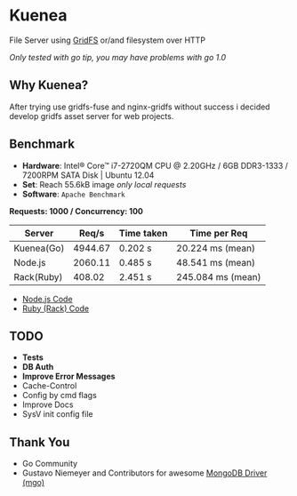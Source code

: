 # Kuenea

File Server using [GridFS](http://docs.mongodb.org/manual/applications/gridfs/) or/and filesystem over HTTP

_Only tested with go tip, you may have problems with go 1.0_

## Why Kuenea?
After trying use gridfs-fuse and nginx-gridfs without success i decided develop gridfs asset server for web projects.

## Benchmark
* __Hardware__: Intel® Core™ i7-2720QM CPU @ 2.20GHz / 6GB DDR3-1333 / 7200RPM SATA Disk | Ubuntu 12.04
* __Set__: Reach 55.6kB image _only local requests_
* __Software__: `Apache Benchmark`

__Requests: 1000 / Concurrency: 100__

|Server      |Req/s     |Time taken  |Time per Req       |
|------------|----------|------------|-------------------|
|Kuenea(Go)  |4944.67   |0.202 s     |20.224 ms (mean) |
|Node.js     |2060.11   |0.485 s     |48.541 ms (mean) |
|Rack(Ruby)  |408.02    |2.451 s     |245.084 ms (mean)|

* [Node.js Code](https://github.com/rossan/nodejs-gridfs-http-server)
* [Ruby (Rack) Code](https://github.com/rossan/rack-gridfs-http-server)

## TODO
* __Tests__
* __DB Auth__
* __Improve Error Messages__
* Cache-Control
* Config by cmd flags
* Improve Docs
* SysV init config file

## Thank You
* Go Community
* Gustavo Niemeyer and Contributors for awesome [MongoDB Driver (mgo)](http://labix.org/mgo)
